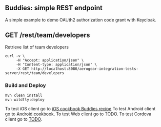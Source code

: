 ## Buddies: simple REST endpoint
A simple example to demo OAUth2 authorization code grant with Keycloak.

## GET /rest/team/developers

Retrieve list of team developers

```
curl -v \
     -H "Accept: application/json" \
     -H "Content-type: application/json" \
     -X GET http://localhost:8080/aerogear-integration-tests-server/rest/team/developers
```


### Build and Deploy

	mvn clean install
	mvn wildfly:deploy

To test iOS client go to [iOS cookbook Buddies recipe](https://github.com/aerogear/aerogear-ios-cookbook/tree/master/Buddies)
To test Android client go to [Android cookbook](https://github.com/aerogear/aerogear-android-cookbook/tree/master/src/org/jboss/aerogear/cookbook/pipeline).
To test Web client go to [TODO]().
To test Cordova client go to [TODO]().
